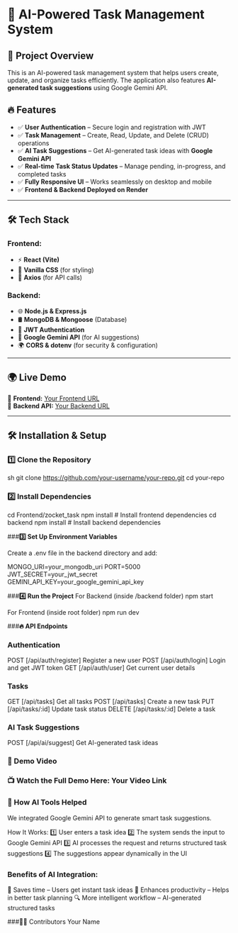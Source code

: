 # 📝 AI-Powered Task Management System

## 🚀 Project Overview
This is an AI-powered task management system that helps users create, update, and organize tasks efficiently. The application also features **AI-generated task suggestions** using Google Gemini API.

## 🔥 Features
- ✅ **User Authentication** – Secure login and registration with JWT  
- ✅ **Task Management** – Create, Read, Update, and Delete (CRUD) operations  
- ✅ **AI Task Suggestions** – Get AI-generated task ideas with **Google Gemini API**  
- ✅ **Real-time Task Status Updates** – Manage pending, in-progress, and completed tasks  
- ✅ **Fully Responsive UI** – Works seamlessly on desktop and mobile  
- ✅ **Frontend & Backend Deployed on Render**  

---

## 🛠 **Tech Stack**
### **Frontend:**
- ⚡ **React (Vite)**
- 🎨 **Vanilla CSS** (for styling)
- 🔗 **Axios** (for API calls)

### **Backend:**
- 🌐 **Node.js & Express.js**
- 🛢 **MongoDB & Mongoose** (Database)
- 🔐 **JWT Authentication**
- 🤖 **Google Gemini API** (for AI suggestions)
- 🌍 **CORS & dotenv** (for security & configuration)

---

## 🌍 **Live Demo**
🚀 **Frontend:** [Your Frontend URL](https://your-frontend.onrender.com)  
🔗 **Backend API:** [Your Backend URL](https://your-backend.onrender.com/api)  

---

## 🛠 **Installation & Setup**
### **1️⃣ Clone the Repository**
sh
git clone https://github.com/your-username/your-repo.git
cd your-repo


### **2️⃣ Install Dependencies**

cd Frontend/zocket_task
npm install  # Install frontend dependencies
cd backend
npm install  # Install backend dependencies

###**3️⃣ Set Up Environment Variables**

Create a .env file in the backend directory and add:

MONGO_URI=your_mongodb_uri
PORT=5000
JWT_SECRET=your_jwt_secret
GEMINI_API_KEY=your_google_gemini_api_key

###**4️⃣ Run the Project**
For Backend (inside /backend folder)
npm start

For Frontend (inside root folder)
npm run dev

###**🔥 API Endpoints**

### Authentication

POST	[/api/auth/register]	Register a new user
POST	[/api/auth/login]	Login and get JWT token
GET	[/api/auth/user]	Get current user details

### Tasks

GET	[/api/tasks]	Get all tasks
POST	[/api/tasks]	Create a new task
PUT	[/api/tasks/:id]	Update task status
DELETE	[/api/tasks/:id]	Delete a task

### AI Task Suggestions


POST	[/api/ai/suggest]	Get AI-generated task ideas

### 🎥 Demo Video
### 📺 Watch the Full Demo Here: Your Video Link

### 🤖 How AI Tools Helped
We integrated Google Gemini API to generate smart task suggestions.

How It Works:
1️⃣ User enters a task idea
2️⃣ The system sends the input to Google Gemini API
3️⃣ AI processes the request and returns structured task suggestions
4️⃣ The suggestions appear dynamically in the UI

### Benefits of AI Integration:
🚀 Saves time – Users get instant task ideas
🎯 Enhances productivity – Helps in better task planning
🔍 More intelligent workflow – AI-generated structured tasks

###👨‍💻 Contributors
Your Name
